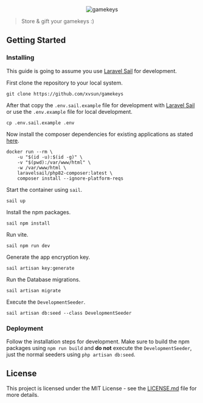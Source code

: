 <p align="center"><img alt="gamekeys" align="center" src="https://user-images.githubusercontent.com/80697688/212714463-912b9646-e555-4f08-b898-30fa72d73ca5.svg"/></p>

>Store & gift your gamekeys :)

## Getting Started

### Installing

This guide is going to assume you use [Laravel Sail](https://laravel.com/docs/9.x/sail) for development.

First clone the repository to your local system.

```shell
git clone https://github.com/xvsun/gamekeys
```

After that copy the `.env.sail.example` file for development with [Laravel Sail](https://laravel.com/docs/9.x/sail) or use the `.env.example` file for local development.

```shell
cp .env.sail.example .env
```

Now install the composer dependencies for existing applications as stated [here](https://laravel.com/docs/9.x/sail#installing-composer-dependencies-for-existing-projects).

```shell
docker run --rm \
    -u "$(id -u):$(id -g)" \
    -v "$(pwd):/var/www/html" \
    -w /var/www/html \
    laravelsail/php82-composer:latest \
    composer install --ignore-platform-reqs
```

Start the container using `sail`.

```shell
sail up
```

Install the npm packages.

```shell
sail npm install
```

Run vite.

```shell
sail npm run dev
```

Generate the app encryption key.

```shell
sail artisan key:generate
```

Run the Database migrations.
```shell
sail artisan migrate
```

Execute the `DevelopmentSeeder`.
```shell
sail artisan db:seed --class DevelopmentSeeder
```

### Deployment

Follow the installation steps for development. Make sure to build the npm packages using `npm run build` and **do not** execute the `DevelopmentSeeder`, just the normal seeders using `php artisan db:seed`.

## License

This project is licensed under the MIT License - see the [LICENSE.md](LICENSE.md) file for more details.
